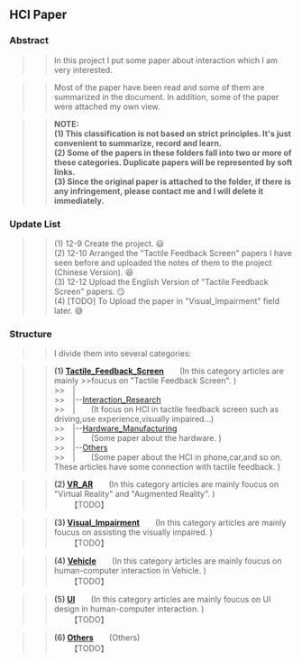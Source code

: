 ## HCI Paper ##

### Abstract ###
>>In this project I put some paper about interaction which I am very interested.

>>Most of the paper have been read and some of them are summarized in the document. 
>>In addition, some of the paper were attached my own view.
  
>>**NOTE:**   
>>**(1) This classification is not based on strict principles. It's just convenient to summarize, record and learn.**    
>>**(2) Some of the papers in these folders fall into two or more of these categories. Duplicate papers will be represented by soft links.**    
>>**(3) Since the original paper is attached to the folder, if there is any infringement, please contact me and I will delete it immediately.**    

  
  
### Update List ###
>>(1) 12-9 Create the project.  :smiley:  
>>(2) 12-10 Arranged the "Tactile Feedback Screen" papers I have seen before and uploaded the notes of them to the project (Chinese Version).  :laughing:  
>>(3) 12-12 Upload the English Version of "Tactile Feedback Screen" papers.  :smirk:  
>>(4) [TODO] To Upload the paper in "Visual_Impairment" field later.  :sweat_smile:  
  
  
### Structure ###
>>I divide them into several categories:
    
>>**(1) [Tactile_Feedback_Screen](https://github.com/ashjpo/HCI_paper/tree/master/Tactile_Feedback_Screen)**&ensp;&ensp;&ensp;&ensp;(In this category articles are mainly >>foucus on "Tactile Feedback Screen". )  
    >>&ensp;&ensp;|        
    >>&ensp;&ensp;|--[Interaction_Research](https://github.com/ashjpo/HCI_paper/tree/master/Tactile_Feedback_Screen/Interaction_Research)  
    >>&ensp;&ensp;|&ensp;&ensp;&ensp;&ensp;(It focus on HCI in tactile feedback screen such as driving,use experience,visually impaired...)  
    >>&ensp;&ensp;|--[Hardware_Manufacturing](https://github.com/ashjpo/HCI_paper/tree/master/Tactile_Feedback_Screen/Hardware_Manufacturing)   
    >>&ensp;&ensp;|&ensp;&ensp;&ensp;&ensp;(Some paper about the hardware. )  
    >>&ensp;&ensp;|--[Others](https://github.com/ashjpo/HCI_paper/tree/master/Tactile_Feedback_Screen/Others)    
    >>&ensp;&ensp;|&ensp;&ensp;&ensp;&ensp;(Some paper about the HCI in phone,car,and so on. These articles have some connection with tactile feedback. )  
  
  


  
>>**(2) [VR_AR](https://github.com/ashjpo/HCI_paper/tree/master/VR_AR)**&ensp;&ensp;&ensp;&ensp;(In this category articles are mainly foucus on "Virtual Reality" and "Augmented Reality". )  
>>&ensp;&ensp;&ensp;&ensp;【TODO】
  
  


  
>>**(3) [Visual_Impairment](https://github.com/ashjpo/HCI_paper/tree/master/Visual_Impairment)**&ensp;&ensp;&ensp;&ensp;(In this category articles are mainly foucus on assisting the visually impaired. )  
>>&ensp;&ensp;&ensp;&ensp;【TODO】
  
  


  
>>**(4) [Vehicle](https://github.com/ashjpo/HCI_paper/tree/master/Vehicle)**&ensp;&ensp;&ensp;&ensp;(In this category articles are mainly foucus on human-computer interaction in Vehicle. )  
>>&ensp;&ensp;&ensp;&ensp;【TODO】    
  
  


  
>>**(5) [UI](https://github.com/ashjpo/HCI_paper/tree/master/UI)**&ensp;&ensp;&ensp;&ensp;(In this category articles are mainly foucus on UI design in human-computer interaction. )  
>>&ensp;&ensp;&ensp;&ensp;【TODO】    
  
  


  
>>**(6) [Others](https://github.com/ashjpo/HCI_paper/tree/master/Others)**&ensp;&ensp;&ensp;&ensp;(Others)  
>>&ensp;&ensp;&ensp;&ensp;【TODO】    
